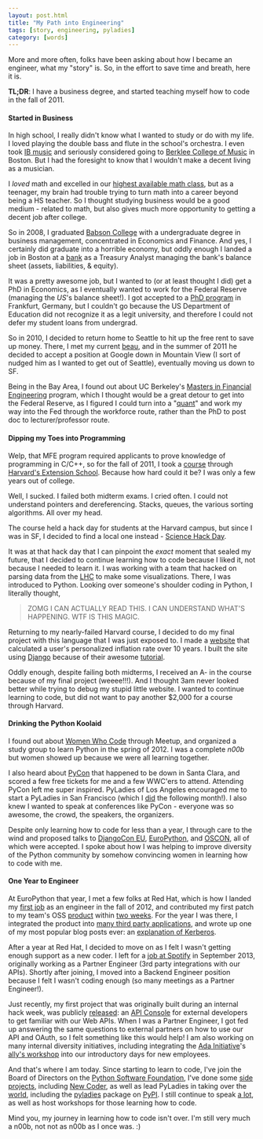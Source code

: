 ```yaml
---
layout: post.html
title: "My Path into Engineering"
tags: [story, engineering, pyladies]
category: [words]
---
```


More and more often, folks have been asking about how I became an engineer, what my "story" is.  So, in the effort to save time and breath, here it is.


**TL;DR**: I have a business degree, and started teaching myself how to code in the fall of 2011.


#### Started in Business

In high school, I really didn't know what I wanted to study or do with my life.   I loved playing the double bass and flute in the school's orchestra.  I even took [IB music][ibmusic] and seriously considered going to [Berklee College of Music][berklee] in Boston.  But I had the foresight to know that I wouldn't make a decent living as a musician.

I _loved_ math and excelled in our [highest available math class][ibmusic], but as a teenager, my brain had trouble trying to turn math into a career beyond being a HS teacher.  So I thought studying business would be a good medium - related to math, but also gives much more opportunity to getting a decent job after college.

So in 2008, I graduated [Babson College][babson] with a undergraduate degree in business management, concentrated in Economics and Finance.  And yes, I certainly did graduate into a horrible economy, but oddly enough I landed a job in Boston at a [bank][bpb] as a Treasury Analyst managing the bank's balance sheet (assets, liabilities, & equity).

It was a pretty awesome job, but I wanted to (or at least thought I did) get a PhD in Economics, as I eventually wanted to work for the Federal Reserve (managing the *US*'s balance sheet!).  I got accepted to a [PhD program][phd] in Frankfurt, Germany, but I couldn't go because the US Department of Education did not recognize it as a legit university, and therefore I could not defer my student loans from undergrad.

So in 2010, I decided to return home to Seattle to hit up the free rent to save up money.  There, I met my current [beau][sp], and in the summer of 2011 he decided to accept a position at Google down in Mountain View (I sort of nudged him as I wanted to get out of Seattle), eventually moving us down to SF.

Being in the Bay Area, I found out about UC Berkeley's [Masters in Financial Engineering][mfe] program, which I thought would be a great detour to get into the Federal Reserve, as I figured I could turn into a "[quant][quant]" and work my way into the Fed through the workforce route, rather than the PhD to post doc to lecturer/professor route.

#### Dipping my Toes into Programming

Welp, that MFE program required applicants to prove knowledge of programming in C/C++, so for the fall of 2011, I took a [course][cs50] through [Harvard's Extension School][harvard].  Because how hard could it be?  I was only a few years out of college.

Well, I sucked.  I failed both midterm exams.  I cried often.  I could not understand pointers and dereferencing.  Stacks, queues, the various sorting algorithms.  All over my head.

The course held a hack day for students at the Harvard campus, but since I was in SF, I decided to find a local one instead - [Science Hack Day][shd].

It was at that hack day that I can pinpoint the *exact* moment that sealed my future, that I decided to continue learning how to code because I liked it, not because I needed to learn it.  I was working with a team that hacked on parsing data from the [LHC][lhc] to make some visualizations.  There, I was introduced to Python.  Looking over someone's shoulder coding in Python, I literally thought,

> ZOMG I CAN ACTUALLY READ THIS. I CAN UNDERSTAND WHAT'S HAPPENING. WTF IS THIS MAGIC.

Returning to my nearly-failed Harvard course, I decided to do my final project with this language that I was just exposed to.  I made a [website][inflatr] that calculated a user's personalized inflation rate over 10 years.  I built the site using [Django][django] because of their awesome [tutorial][djtutorial].

Oddly enough, despite failing both midterms, I received an A- in the course because of my final project (weeee!!!).  And I thought 3am never looked better while trying to debug my stupid little website.  I wanted to continue learning to code, but did not want to pay another $2,000 for a course through Harvard.

#### Drinking the Python Koolaid

I found out about [Women Who Code][wwc] through Meetup, and organized a study group to learn Python in the spring of 2012.  I was a complete *n00b* but women showed up because we were all learning together.

I also heard about [PyCon][pycon] that happened to be down in Santa Clara, and scored a few free tickets for me and a few WWC'ers to attend.  Attending PyCon left me super inspired.  PyLadies of Los Angeles encouraged me to start a PyLadies in San Francisco (which I [did][debut] the following month!).  I also knew I wanted to speak at conferences like PyCon - everyone was so awesome, the crowd, the speakers, the organizers.

Despite only learning how to code for less than a year, I through care to the wind and proposed talks to [DjangoCon EU][djangoconeu], [EuroPython][ep], and [OSCON][OSCON], all of which were accepted.  I spoke about how I was helping to improve diversity of the Python community by somehow convincing women in learning how to code with me.

#### One Year to Engineer

At EuroPython that year, I met a few folks at Red Hat, which is how I landed my [first job][rh] as an engineer in the fall of 2012, and contributed my first patch to my team's OSS [product][freeipa] within [two weeks][twoweeks].  For the year I was there, I integrated the product into [many third party applications][integration], and wrote up one of my most popular blog posts ever: an [explanation of Kerberos][kerberos].

After a year at Red Hat, I decided to move on as I felt I wasn't getting enough support as a new coder.  I left for a [job at Spotify][spotify] in September 2013, originally working as a Partner Engineer (3rd party integrations with our APIs).  Shortly after joining, I moved into a Backend Engineer position because I felt I wasn't coding enough (so many meetings as a Partner Engineer!).

Just recently, my first project that was originally built during an internal hack week, was publicly [released][consolerelease]: an [API Console][console] for external developers to get familiar with our Web APIs.  When I was a Partner Engineer, I got fed up answering the same questions to external partners on how to use our API and OAuth, so I felt something like this would help!  I am also working on many internal diversity initiatives, including integrating the [Ada Initiative][ada]'s [ally's workshop][ally] into our introductory days for new employees.

And that's where I am today. Since starting to learn to code, I've join the Board of Directors on the [Python Software Foundation][psf], I've done some [side projects][sideprojects], including [New Coder][newcoder], as well as lead PyLadies in taking over the [world][pyladieslocations], including the [pyladies][pip] package on [PyPI][pypi].  I still continue to speak [a lot][talks], as well as host workshops for those learning how to code.

Mind you, my journey in learning how to code isn't over.  I'm still very much a n00b, not not as n00b as I once was. :)



[math]: http://www.ibo.org/diploma/curriculum/group5/mathematics.cfm
[babson]: http://www.babson.edu
[ibmusic]: http://www.ibo.org/diploma/curriculum/group6/music.cfm
[berklee]: http://www.berklee.edu/
[bpb]: https://www.bostonprivatebank.com/
[phd]: http://gsefm.eu/
[mfe]: http://www.haas.berkeley.edu/MFE/
[quant]: http://en.wikipedia.org/wiki/Quantitative_analyst
[harvard]: http://www.extension.harvard.edu/
[cs50]: http://www.extension.harvard.edu/courses/intensive-introduction-computer-science
[sp]: https://plus.google.com/+SebastianPorst
[shd]: http://sciencehackday.org/
[lhc]: http://home.web.cern.ch/topics/large-hadron-collider
[inflatr]: http://inflatr.com
[django]: https://www.djangoproject.com/
[djtutorial]: https://docs.djangoproject.com/en/1.7/intro/tutorial01/
[wwc]: http://www.meetup.com/women-who-code-sf
[pycon]: https://us.pycon.org
[debut]: http://www.roguelynn.com/words/debut-of-pyladiessf/
[djangoconeu]: http://2012.djangocon.eu/
[ep]: https://ep2013.europython.eu/ep2012
[OSCON]: http://www.oscon.com/oscon2012
[rh]: http://www.roguelynn.com/words/from-n00b-to-engineer-in-one-year/
[twoweeks]: http://www.roguelynn.com/words/from-email-setup-to-patch-submission-in-8-days/
[freeipa]: http://freeipa.org
[integration]: http://www.freeipa.org/page/HowTos#3rd_party_Applications_Integration
[kerberos]: http://www.roguelynn.com/words/explain-like-im-5-kerberos/
[spotify]: http://www.roguelynn.com/words/joining-spotify/
[consolerelease]: https://developer.spotify.com/news-stories/2014/09/09/web-api-console/
[console]: https://developer.spotify.com/web-api/console/
[sideprojects]: http://www.roguelynn.com/projects/
[newcoder]: http://newcoder.io
[pyladieslocations]: http://www.pyladies.com/locations
[pip]: http://www.pyladies.com/blog/pip-install-pyladies/
[pypi]: https://pypi.python.org/pypi/pyladies/
[talks]: http://www.roguelynn.com/talks/
[ada]: http://adainitiative.org/
[ally]: http://adainitiative.org/what-we-do/workshops-and-training/
[psf]: https://www.python.org/psf
